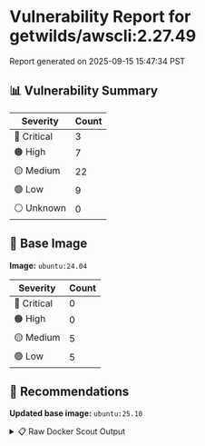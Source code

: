 # Vulnerability Report for getwilds/awscli:2.27.49

Report generated on 2025-09-15 15:47:34 PST

## 📊 Vulnerability Summary

| Severity | Count |
|----------|-------|
| 🔴 Critical | 3 |
| 🟠 High | 7 |
| 🟡 Medium | 22 |
| 🟢 Low | 9 |
| ⚪ Unknown | 0 |

## 🐳 Base Image

**Image:** `ubuntu:24.04`

| Severity | Count |
|----------|-------|
| 🔴 Critical | 0 |
| 🟠 High | 0 |
| 🟡 Medium | 5 |
| 🟢 Low | 5 |

## 🔄 Recommendations

**Updated base image:** `ubuntu:25.10`

<details>
<summary>📋 Raw Docker Scout Output</summary>

```text
Target             │  getwilds/awscli:2.27.49  │    3C     7H    22M     9L   
    digest           │  6788509742fa                     │                              
  Base image         │  ubuntu:24.04                     │    0C     0H     5M     5L   
  Updated base image │  ubuntu:25.10                     │    0C     0H     0M     0L   
                     │                                   │                  -5     -5   

What's next:
    View vulnerabilities → docker scout cves getwilds/awscli:2.27.49
    View base image update recommendations → docker scout recommendations getwilds/awscli:2.27.49
    Include policy results in your quickview by supplying an organization → docker scout quickview getwilds/awscli:2.27.49 --org <organization>
```
</details>
